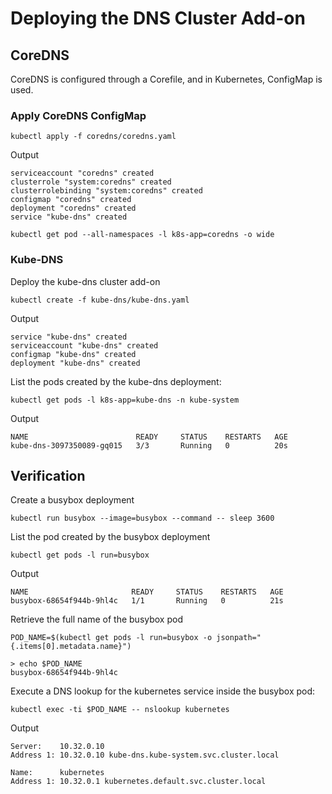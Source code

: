 # Deploying the DNS Cluster Add-on

## CoreDNS

CoreDNS is configured through a Corefile, and in Kubernetes, ConfigMap is used.

### Apply CoreDNS ConfigMap

```
kubectl apply -f coredns/coredns.yaml
```

Output

```
serviceaccount "coredns" created
clusterrole "system:coredns" created
clusterrolebinding "system:coredns" created
configmap "coredns" created
deployment "coredns" created
service "kube-dns" created
```

```
kubectl get pod --all-namespaces -l k8s-app=coredns -o wide
```

### Kube-DNS

Deploy the kube-dns cluster add-on

```
kubectl create -f kube-dns/kube-dns.yaml
```

Output

```
service "kube-dns" created
serviceaccount "kube-dns" created
configmap "kube-dns" created
deployment "kube-dns" created
```

List the pods created by the kube-dns deployment:

```
kubectl get pods -l k8s-app=kube-dns -n kube-system
```

Output

```
NAME                        READY     STATUS    RESTARTS   AGE
kube-dns-3097350089-gq015   3/3       Running   0          20s
```

## Verification

Create a busybox deployment

```
kubectl run busybox --image=busybox --command -- sleep 3600
```

List the pod created by the busybox deployment

```
kubectl get pods -l run=busybox
```

Output

```
NAME                       READY     STATUS    RESTARTS   AGE
busybox-68654f944b-9hl4c   1/1       Running   0          21s
```

Retrieve the full name of the busybox pod

```
POD_NAME=$(kubectl get pods -l run=busybox -o jsonpath="{.items[0].metadata.name}")

> echo $POD_NAME
busybox-68654f944b-9hl4c
```

Execute a DNS lookup for the kubernetes service inside the busybox pod:

```
kubectl exec -ti $POD_NAME -- nslookup kubernetes
```

Output

```
Server:    10.32.0.10
Address 1: 10.32.0.10 kube-dns.kube-system.svc.cluster.local

Name:      kubernetes
Address 1: 10.32.0.1 kubernetes.default.svc.cluster.local
```